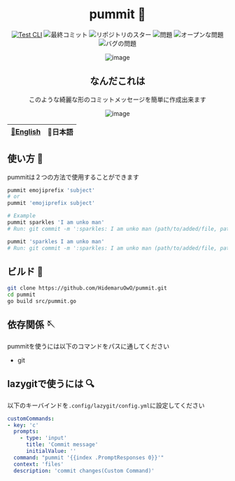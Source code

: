 <div align="center">

# pummit 🚛
[![Test CLI](https://github.com/HidemaruOwO/pummit/actions/workflows/build-test.yml/badge.svg)](https://github.com/HidemaruOwO/pummit/actions/workflows/build-test.yml)
![最終コミット](https://img.shields.io/github/last-commit/HidemaruOwO/pummit?style=flat-square)
![リポジトリのスター](https://img.shields.io/github/stars/HidemaruOwO/pummit?style=flat-square)
![問題](https://img.shields.io/github/issues/HidemaruOwO/pummit?style=flat-square)
![オープンな問題](https://img.shields.io/github/issues-raw/HidemaruOwO/pummit?style=flat-square)
![バグの問題](https://img.shields.io/github/issues/HidemaruOwO/pummit/bug?style=flat-square)

![image](https://user-images.githubusercontent.com/82384920/225959857-76495875-c426-4669-a8d4-372ebf3acfad.png)

## なんだこれは

このような綺麗な形のコミットメッセージを簡単に作成出来ます
  
![image](https://user-images.githubusercontent.com/82384920/225978215-9ac68cd4-cdb0-44c9-bca3-4d2cff1896cf.png)

</div>

<table>
  <thead>
    <tr>
      <th style="text-align:center"><a href="README.md">🤡English</a></th>
      <th style="text-align:center">🎌日本語</a></th>
    </tr>
  </thead>
</table>

## 使い方 💨

pummitは２つの方法で使用することができます

```bash
pummit emojiprefix 'subject'
# or
pummit 'emojiprefix subject'

# Example
pummit sparkles 'I am unko man'
# Run: git commit -m ':sparkles: I am unko man (path/to/added/file, path/to/added/file)'

pummit 'sparkles I am unko man'
# Run: git commit -m ':sparkles: I am unko man (path/to/added/file, path/to/added/file)'
```

## ビルド 🔨

```bash
git clone https://github.com/HidemaruOwO/pummit.git
cd pummit
go build src/pummit.go
```

## 依存関係 🪡

pummitを使うには以下のコマンドをパスに通してください

- git

## lazygitで使うには 🔍

以下のキーバインドを`.config/lazygit/config.yml`に設定してください

```yaml
customCommands:
- key: 'c'
  prompts:
    - type: 'input'
      title: 'Commit message'
      initialValue: ''
  command: "pummit '{{index .PromptResponses 0}}'"
  context: 'files'
  description: 'commit changes(Custom Command)'
 ```
